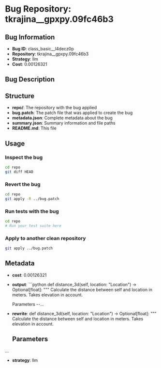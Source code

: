 # Bug Repository: tkrajina__gpxpy.09fc46b3

## Bug Information

- **Bug ID**: class_basic__l4decz0p
- **Repository**: tkrajina__gpxpy.09fc46b3
- **Strategy**: llm
- **Cost**: 0.00126321

## Bug Description



## Structure

- **repo/**: The repository with the bug applied
- **bug.patch**: The patch file that was applied to create the bug
- **metadata.json**: Complete metadata about the bug
- **summary.json**: Summary information and file paths
- **README.md**: This file

## Usage

### Inspect the bug
```bash
cd repo
git diff HEAD
```

### Revert the bug
```bash
cd repo
git apply -R ../bug.patch
```

### Run tests with the bug
```bash
cd repo
# Run your test suite here
```

### Apply to another clean repository
```bash
git apply ../bug.patch
```

## Metadata

- **cost**: 0.00126321
- **output**: ```python
def distance_3d(self, location: "Location") -> Optional[float]:
    """
    Calculate the distance between self and location in meters.
    Takes elevation in account.

    Parameters
    --...
- **rewrite**: def distance_3d(self, location: "Location") -> Optional[float]:
    """
    Calculate the distance between self and location in meters.
    Takes elevation in account.

    Parameters
    ----------
 ...
- **strategy**: llm
